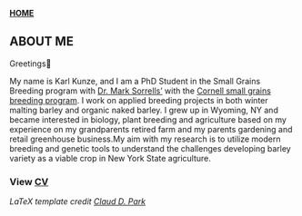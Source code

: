**<span style="color: grey;"> [HOME](./index.md) </span>**

## ABOUT ME  



Greetings👋  

My name is Karl Kunze, and I am a PhD Student in the Small Grains Breeding program with [Dr. Mark Sorrells’](https://plbrgen.cals.cornell.edu/people/mark-sorrells/) with the  [Cornell small grains breeding program](http://smallgrains.cals.cornell.edu/). I work on applied breeding projects in both winter malting barley and organic naked barley. I grew up in Wyoming, NY and became interested in biology, plant breeding and agriculture based on my experience on my grandparents retired farm and my parents gardening and retail greenhouse business.My aim with my research is to utilize modern breeding and genetic tools to understand the challenges developing barley variety as a viable crop in New York State agriculture.


### **View [CV](./CV_khk44_07082021.pdf)**   
*LaTeX template credit [Claud D. Park](https://github.com/posquit0/Awesome-CV)*
